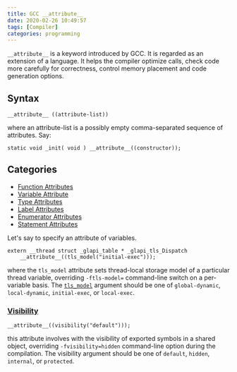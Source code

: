 ```yaml
---
title: GCC __attribute__
date: 2020-02-26 10:49:57
tags: [Compiler]
categories: programming
---
```


`__attribute__` is a keyword introduced by GCC. It is regarded as an extension of a language. It helps the compiler optimize calls, check code more carefully for correctness, control memory placement and code generation options.

<!--more-->

## Syntax
```
__attribute__ ((attribute-list))
```

where an attribute-list is a possibly empty comma-separated sequence of attributes. Say:

```
static void _init( void ) __attribute__((constructor));
```

## Categories
- [Function Attributes](https://gcc.gnu.org/onlinedocs/gcc/Function-Attributes.html#Function-Attributes)
- [Variable Attribute](https://gcc.gnu.org/onlinedocs/gcc/Variable-Attributes.html#Variable-Attributes)
- [Type Attributes](https://gcc.gnu.org/onlinedocs/gcc/Type-Attributes.html#Type-Attributes)
- [Label Attributes](https://gcc.gnu.org/onlinedocs/gcc/Label-Attributes.html#Label-Attributes)
- [Enumerator Attributes](https://gcc.gnu.org/onlinedocs/gcc/Enumerator-Attributes.html#Enumerator-Attributes)
- [Statement Attributes](https://gcc.gnu.org/onlinedocs/gcc/Statement-Attributes.html#Statement-Attributes)

Let's say to specify an attribute of variables.

```
extern __thread struct _glapi_table * _glapi_tls_Dispatch
    __attribute__((tls_model("initial-exec")));
```

where the `tls_model` attribute sets thread-local storage model of a particular thread variable, overriding `-ftls-model=` command-line switch on a per-variable basis. The [`tls_model`](https://docs.oracle.com/cd/E53394_01/html/E54813/man-tlsam.html#scrolltoc) argument should be one of `global-dynamic`, `local-dynamic`, `initial-exec`, or `local-exec`.

### [Visibility](http://anadoxin.org/blog/control-over-symbol-exports-in-gcc.html)

```
__attribute__((visibility("default")));
```

this attribute involves with the visibility of exported symbols in a shared object, overriding `-fvisibility=hidden` command-line option during the compilation. The visibility argument should be one of `default`, `hidden`, `internal`, or `protected`.

